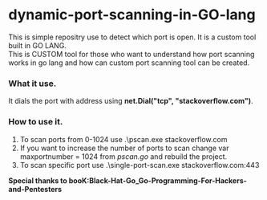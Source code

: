 # dynamic-port-scanning-in-GO-lang
This is simple repositry use to detect which port is open. It is a custom tool built in GO LANG. <br>
This is CUSTOM tool for those who want to understand how port scanning works in go lang and how can custom port scanning tool can be created.
<h3>
  What it use.
  </h3>
  <p> It dials the port with address using <b> net.Dial("tcp", "stackoverflow.com")</b>.
</p>
<h3>
  How to use it.
  </h3>
  <ol> 
  <li>To scan ports from 0-1024 use .\pscan.exe stackoverflow.com</li>
  <li>If you want to increase the number of ports to scan change 	var maxportnumber = 1024 from <i>pscan.go</i> and rebuild the project.</li>
  <li>To scan specific port use .\single-port-scan.exe stackoverflow.com:443</li>

</ol>
  
  <b>Special thanks to booK:Black-Hat-Go_Go-Programming-For-Hackers-and-Pentesters</b>
